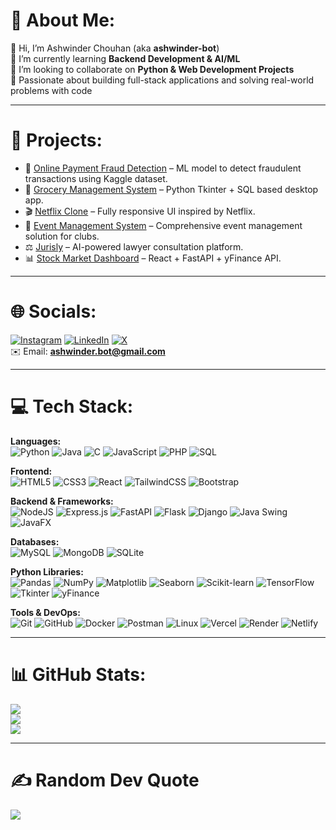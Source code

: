 # 💫 About Me:
👋 Hi, I’m Ashwinder Chouhan (aka **ashwinder-bot**)  
🌱 I’m currently learning **Backend Development & AI/ML**  
👯 I’m looking to collaborate on **Python & Web Development Projects**  
🚀 Passionate about building full-stack applications and solving real-world problems with code  

---

# 🚀 Projects:
- 🔐 [Online Payment Fraud Detection](https://github.com/ashwinder-bot/ONLINE-PAYMENT-FRAUD-DETECTION) – ML model to detect fraudulent transactions using Kaggle dataset.  
- 🛒 [Grocery Management System](https://github.com/ashwinder-bot/GROCERY-MANAGMENT-SYSTEM) – Python Tkinter + SQL based desktop app.  
- 🎬 [Netflix Clone](https://github.com/ashwinder-bot/NETFLIX-CLONE) – Fully responsive UI inspired by Netflix.  
- 🎉 [Event Management System](https://github.com/ashwinder-bot/EVENT-MANAGMENT) – Comprehensive event management solution for clubs.  
- ⚖️ [Jurisly](https://github.com/ashwinder-bot/JURISLY) – AI-powered lawyer consultation platform.  
- 📊 [Stock Market Dashboard](https://github.com/ashwinder-bot/stock-market-dashboard) – React + FastAPI + yFinance API.  

---

# 🌐 Socials:
[![Instagram](https://img.shields.io/badge/Instagram-%23E4405F.svg?logo=Instagram&logoColor=white)](https://instagram.com/ashwinder.bot) 
[![LinkedIn](https://img.shields.io/badge/LinkedIn-%230077B5.svg?logo=linkedin&logoColor=white)](https://linkedin.com/in/ashwinder-bot) 
[![X](https://img.shields.io/badge/Twitter-%231DA1F2.svg?logo=Twitter&logoColor=white)](https://x.com/ashwinder_bot)  
✉️ Email: **ashwinder.bot@gmail.com**  

---

# 💻 Tech Stack:

**Languages:**  
![Python](https://img.shields.io/badge/python-3670A0?style=flat&logo=python&logoColor=ffdd54) ![Java](https://img.shields.io/badge/java-%23ED8B00.svg?style=flat&logo=java&logoColor=white) ![C](https://img.shields.io/badge/c-%2300599C.svg?style=flat&logo=c&logoColor=white) ![JavaScript](https://img.shields.io/badge/javascript-%23323330.svg?style=flat&logo=javascript&logoColor=%23F7DF1E) ![PHP](https://img.shields.io/badge/php-%23777BB4.svg?style=flat&logo=php&logoColor=white) ![SQL](https://img.shields.io/badge/sql-%2300599C.svg?style=flat&logo=sqlite&logoColor=white)  

**Frontend:**  
![HTML5](https://img.shields.io/badge/html5-%23E34F26.svg?style=flat&logo=html5&logoColor=white) ![CSS3](https://img.shields.io/badge/css3-%231572B6.svg?style=flat&logo=css3&logoColor=white) ![React](https://img.shields.io/badge/react-%2320232a.svg?style=flat&logo=react&logoColor=%2361DAFB) ![TailwindCSS](https://img.shields.io/badge/tailwindcss-%2338B2AC.svg?style=flat&logo=tailwind-css&logoColor=white) ![Bootstrap](https://img.shields.io/badge/bootstrap-%23563D7C.svg?style=flat&logo=bootstrap&logoColor=white)  

**Backend & Frameworks:**  
![NodeJS](https://img.shields.io/badge/node.js-6DA55F?style=flat&logo=node.js&logoColor=white) ![Express.js](https://img.shields.io/badge/express.js-%23404d59.svg?style=flat&logo=express&logoColor=%2361DAFB) ![FastAPI](https://img.shields.io/badge/FastAPI-005571?style=flat&logo=fastapi) ![Flask](https://img.shields.io/badge/flask-%23000.svg?style=flat&logo=flask&logoColor=white) ![Django](https://img.shields.io/badge/django-%23092E20.svg?style=flat&logo=django&logoColor=white) ![Java Swing](https://img.shields.io/badge/java-swing-blue?style=flat) ![JavaFX](https://img.shields.io/badge/javafx-%2300599C.svg?style=flat&logo=javafx&logoColor=white)  

**Databases:**  
![MySQL](https://img.shields.io/badge/mysql-%2300f.svg?style=flat&logo=mysql&logoColor=white) ![MongoDB](https://img.shields.io/badge/MongoDB-%234ea94b.svg?style=flat&logo=mongodb&logoColor=white) ![SQLite](https://img.shields.io/badge/sqlite-%2307405e.svg?style=flat&logo=sqlite&logoColor=white)  

**Python Libraries:**  
![Pandas](https://img.shields.io/badge/pandas-%23150458.svg?style=flat&logo=pandas&logoColor=white) ![NumPy](https://img.shields.io/badge/numpy-%23013243.svg?style=flat&logo=numpy&logoColor=white) ![Matplotlib](https://img.shields.io/badge/matplotlib-%23ffffff.svg?style=flat&logo=plotly&logoColor=black) ![Seaborn](https://img.shields.io/badge/seaborn-%23013243.svg?style=flat&logoColor=white) ![Scikit-learn](https://img.shields.io/badge/scikit--learn-%23F7931E.svg?style=flat&logo=scikit-learn&logoColor=white) ![TensorFlow](https://img.shields.io/badge/TensorFlow-%23FF6F00.svg?style=flat&logo=TensorFlow&logoColor=white) ![Tkinter](https://img.shields.io/badge/Tkinter-%2300599C.svg?style=flat) ![yFinance](https://img.shields.io/badge/yfinance-%2300f.svg?style=flat)  

**Tools & DevOps:**  
![Git](https://img.shields.io/badge/git-%23F05033.svg?style=flat&logo=git&logoColor=white) ![GitHub](https://img.shields.io/badge/github-%23121011.svg?style=flat&logo=github&logoColor=white) ![Docker](https://img.shields.io/badge/docker-%230db7ed.svg?style=flat&logo=docker&logoColor=white) ![Postman](https://img.shields.io/badge/Postman-FF6C37?style=flat&logo=postman&logoColor=white) ![Linux](https://img.shields.io/badge/Linux-FCC624?style=flat&logo=linux&logoColor=black) ![Vercel](https://img.shields.io/badge/vercel-%23000000.svg?style=flat&logo=vercel&logoColor=white) ![Render](https://img.shields.io/badge/render-%2300f.svg?style=flat) ![Netlify](https://img.shields.io/badge/netlify-%23000000.svg?style=flat&logo=netlify&logoColor=00C7B7)  

---

# 📊 GitHub Stats:
![](https://github-readme-stats.vercel.app/api?username=ashwinder-bot&theme=dark&hide_border=false&include_all_commits=false&count_private=false)<br/>
![](https://github-readme-streak-stats.herokuapp.com/?user=ashwinder-bot&theme=dark&hide_border=false)<br/>
![](https://github-readme-stats.vercel.app/api/top-langs/?username=ashwinder-bot&theme=dark&hide_border=false&include_all_commits=false&count_private=false&layout=compact)

---

# ✍️ Random Dev Quote
![](https://quotes-github-readme.vercel.app/api?type=horizontal&theme=radical)
